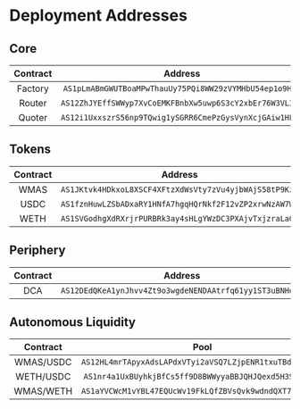 # Deployment Addresses

## Core

| Contract |                   Address                    |
| :------: | :------------------------------------------: |
| Factory  | `AS1pLmABmGWUTBoaMPwThauUy75PQi8WW29zVYMHbU54ep1o9Hbf` |
|  Router  | `AS12ZhJYEffSWWyp7XvCoEMKFBnbXw5uwp6S3cY2xbEr76W3VL3Dk` |
|  Quoter  | `AS12i1UxxszrS56np9TQwig1ySGRR6CmePzGysVynXcjGAiw1HPAc` |

## Tokens

| Contract |                   Address                    |
| :------: | :------------------------------------------: |
|   WMAS   | `AS1JKtvk4HDkxoL8XSCF4XFtzXdWsVty7zVu4yjbWAjS58tP9KzJ` |
|   USDC   | `AS1fznHuwLZSbADxaRY1HNfA7hgqHQrNkf2F12vZP2xrwNzAW7W9` |
|   WETH   | `AS1SVGodhgXdRXrjrPURBRk3ay4sHLgYWzDC3PXAjvTxjzraLaQ8` |

## Periphery

| Contract |                   Address                    |
| :------: | :------------------------------------------: |
|   DCA    | `AS12DEdQKeA1ynJhvv4Zt9o3wgdeNENDAAtrfq61yy1ST3uBNHqET` |

## Autonomous Liquidity

| Contract |                   Pool                    |                   Vault                    |                  Strategy                    |
| :------: | :------------------------------------------: | :------------------------------------------: | :------------------------------------------: |
| WMAS/USDC  | `AS12HL4mrTApyxAdsLAPdxVTyi2aVSQ7LZjpENR1txuTBdCYmuAXQ` | `AS1gHRmVe7Wz4T3oTqL73GsUDNmqPddwgdhYQz5hrRLDB194Pdne` | `AS12CDG4vwV8xsbzixXJHNjT2E3kLXjnATLXfCxVv64gehARoL4m1` |
| WETH/USDC  | `AS1nr4a1UxBUyhkjBfCs5ff9D8BWWyyaBBJQHJQexd5H3SS7unyU` | `AS12C7FrmxiMwaGEDETix43kDyPjQRBmsEgw6eV3gBQSbLnSE6Fdk` | `AS1XpvhHpUhqM6XpJjcpsVLyT2d2BwstYse4wWryvMnrYfrr6JC9` |
| WMAS/WETH  | `AS1aYVCWcM1vYBL47EQUcWv19FkLQfZBVsQvk9wdndQXT7dFm6Rv ` | `AS1ezf11mrpEfTD1j7trN5KyWBF6mKNBmpAwyvcYw7z7yF2tp4u1` | `AS1BQWM5dyxaE8HncYTfMhy568Mzwao6BLR3pr9HkviTpo1Le68q` |